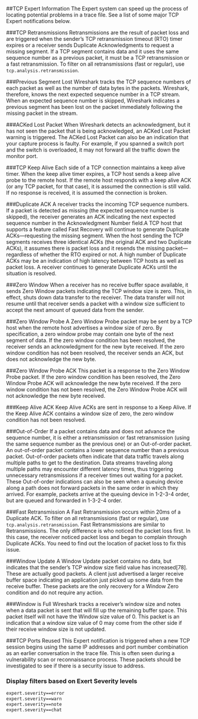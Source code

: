 ##TCP Expert Information
The Expert system can speed up the process of locating potential problems in a trace file. See a list of some major TCP Expert notifications below.

###TCP Retransmissions
Retransmissions are the result of packet loss and are triggered when the sender’s TCP retransmission timeout (RTO) timer expires or a receiver sends Duplicate Acknowledgments to request a missing segment. If a TCP segment contains data and it uses the same sequence number as a previous packet, it must be a TCP retransmission or a fast retransmission. To filter on all retransmissions (fast or regular), use ```tcp.analysis.retransmission```.

###Previous Segment Lost
Wireshark tracks the TCP sequence numbers of each packet as well as the number of data bytes in the packets. Wireshark, therefore, knows the next expected sequence number in a TCP stream. When an expected sequence number is skipped, Wireshark indicates a previous segment has been lost on the packet immediately following the missing packet in the stream.

###ACKed Lost Packet
When Wireshark detects an acknowledgment, but it has not seen the packet that is being acknowledged, an ACKed Lost Packet warning is triggered. The ACKed Lost Packet can also be an indication that your capture process is faulty. For example, if you spanned a switch port and the switch is overloaded, it may not forward all the traffic down the monitor port.

###TCP Keep Alive
Each side of a TCP connection maintains a keep alive timer. When the keep alive timer expires, a TCP host sends a keep alive probe to the remote host. If the remote host responds with a keep alive ACK (or any TCP packet, for that case), it is assumed the connection is still valid. If no response is received, it is assumed the connection is broken.

###Duplicate ACK
A receiver tracks the incoming TCP sequence numbers. If a packet is detected as missing (the expected sequence number is skipped), the receiver generates an ACK indicating the next expected sequence number in the Acknowledgment Number field.A TCP host that supports a feature called Fast Recovery will continue to generate Duplicate ACKs—requesting the missing segment. When the host sending the TCP segments receives three identical ACKs (the original ACK and two Duplicate ACKs), it assumes there is packet loss and it resends the missing packet—regardless of whether the RTO expired or not. A high number of Duplicate ACKs may be an indication of high latency between TCP hosts as well as packet loss. A receiver continues to generate Duplicate ACKs until the situation is resolved.

###Zero Window
When a receiver has no receive buffer space available, it sends Zero Window packets indicating the TCP window size is zero. This, in effect, shuts down data transfer to the receiver. The data transfer will not resume until that receiver sends a packet with a window size sufficient to accept the next amount of queued data from the sender.

###Zero Window Probe
A Zero Window Probe packet may be sent by a TCP host when the remote host advertises a window size of zero. By specification, a zero window probe may contain one byte of the next segment of data. If the zero window condition has been resolved, the receiver sends an acknowledgment for the new byte received. If the zero window condition has not been resolved, the receiver sends an ACK, but does not acknowledge the new byte.

###Zero Window Probe ACK
This packet is a response to the Zero Window Probe packet. If the zero window condition has been resolved, the Zero Window Probe ACK will acknowledge the new byte received. If the zero window condition has not been resolved, the Zero Window Probe ACK will not acknowledge the new byte received.

###Keep Alive ACK
 Keep Alive ACKs are sent in response to a Keep Alive. If the Keep Alive ACK contains a window size of zero, the zero window condition has not been resolved.

###Out-of-Order
If a packet contains data and does not advance the sequence number, it is either a retransmission or fast retransmission (using the same sequence number as the previous one) or an Out-of-order packet. An out-of-order packet contains a lower sequence number than a previous packet. Out-of-order packets often indicate that data traffic travels along multiple paths to get to the destination. Data streams traveling along multiple paths may encounter different latency times, thus triggering unnecessary retransmissions if a receiver times out waiting for a packet.
These Out-of-order indications can also be seen when a queuing device along a path does not forward packets in the same order in which they arrived. For example, packets arrive at the queuing device in 1-2-3-4 order, but are queued and forwarded in 1-3-2-4 order.

###Fast Retransmission
A Fast Retransmission occurs within 20ms of a Duplicate ACK.
To filter on all retransmissions (fast or regular), use ```tcp.analysis.retransmission```.
Fast Retransmissions are similar to Retransmissions. The only difference is who noticed the packet loss first. In this case, the receiver noticed packet loss and began to complain through Duplicate ACKs. You need to find out the location of packet loss to fix this issue.

###Window Update
A Window Update packet contains no data, but indicates that the sender’s TCP window size field value has increased[78].
These are actually good packets. A client just advertised a larger receive buffer space indicating an application just picked up some data from the receive buffer. These packets are the only recovery for a Window Zero condition and do not require any action.


###Window is Full
Wireshark tracks a receiver’s window size and notes when a data packet is sent that will fill up the remaining buffer space. This packet itself will not have the Window size value of 0. This packet is an indication that a window size value of 0 may come from the other side if their receive window size is not updated.

###TCP Ports Reused
This Expert notification is triggered when a new TCP session begins using the same IP addresses and port number combination as an earlier conversation in the trace file. This is often seen during a vulnerability scan or reconnaissance process. These packets should be investigated to see if there is a security issue to address.

### Display filters based on Exert Severity levels
```sh
expert.severity==error
expert.severity==warn
expert.severity==note
expert.severity==chat
```
